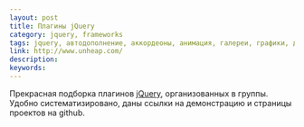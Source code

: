 ```yaml
---
layout: post
title: Плагины jQuery
category: jquery, frameworks
tags: jquery, автодополнение, аккордеоны, анимация, галереи, графики, диалоги, загрузка, навигация, пагинация, плагины, подсказки, прокрутка, скролл, слайдеры, слои, сортировка, таблицы, фильтры, формы
link: http://www.unheap.com/
description:
keywords:
---
```


<p>Прекрасная подборка плагинов <a href="/search/id28">jQuery</a>, организованных в группы. Удобно систематизировано, даны ссылки на демонстрацию и страницы проектов на github.</p>
